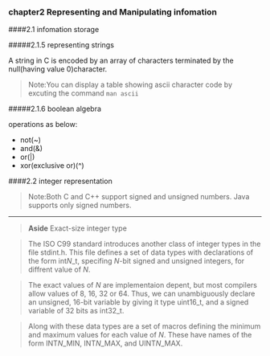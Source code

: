 ### chapter2 Representing and Manipulating infomation

####2.1 infomation storage

#####2.1.5 representing strings

A string in C is encoded by an array of characters terminated by the null(having value 0)character.

> Note:You can display a table showing ascii character code by excuting the command `man ascii`

#####2.1.6 boolean algebra

operations as below:

- not(~)
- and(&)
- or(|)
- xor(exclusive or)(^)

####2.2 integer representation

> Note:Both C and C++ support signed and unsigned numbers. Java supports only signed numbers.

-----
> **Aside** Exact-size integer type

> The ISO C99 standard introduces another class of integer types in the file stdint.h. This file defines a set of data types with declarations of the form int*N*_t, specifing *N*-bit signed and unsigned integers, for diffrent value of *N*. 

> The exact values of *N* are implementaion depent, but most compilers allow values of 8, 16, 32 or 64. Thus, we can unambiguously declare an unsigned, 16-bit variable by giving it type uint16_t, and a signed variable of 32 bits as int32_t.

> Along with these data types are a set of macros defining the minimum and maximum values for each value of *N*. These have names of the form INT*N*_MIN, INT*N*_MAX, and UINT*N*_MAX.


